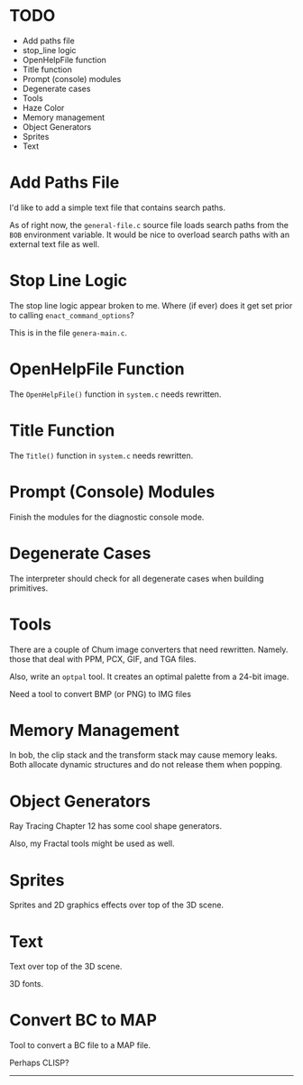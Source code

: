 <link rel="stylesheet" href="./assets/help.css"/>

# TODO

* Add paths file
* stop_line logic
* OpenHelpFile function
* Title function
* Prompt (console) modules
* Degenerate cases
* Tools
* Haze Color
* Memory management
* Object Generators
* Sprites
* Text

# Add Paths File

I'd like to add a simple text file that contains search paths.

As of right now, the `general-file.c` source file loads search paths
from the `BOB` environment variable. It would be nice to overload
search paths with an external text file as well.

# Stop Line Logic

The stop line logic appear broken to me. Where (if ever) does it get
set prior to calling `enact_command_options`?

This is in the file `genera-main.c`.

# OpenHelpFile Function

The `OpenHelpFile()` function in `system.c` needs rewritten.

# Title Function

The `Title()` function in `system.c` needs rewritten.

# Prompt (Console) Modules

Finish the modules for the diagnostic console mode.

# Degenerate Cases

The interpreter should check for all degenerate cases when
building primitives.

# Tools

There are a couple of Chum image converters that need rewritten. Namely. those that
deal with PPM, PCX, GIF, and TGA files.

Also, write an `optpal` tool. It creates an optimal palette from a 24-bit image.

Need a tool to convert BMP (or PNG) to IMG files

# Memory Management

In bob, the clip stack and the transform stack may cause memory leaks. Both
allocate dynamic structures and do not release them when popping.

# Object Generators

Ray Tracing Chapter 12 has some cool shape generators.

Also, my Fractal tools might be used as well.

# Sprites

Sprites and 2D graphics effects over top of the 3D scene.

# Text

Text over top of the 3D scene.

3D fonts.

# Convert BC to MAP

Tool to convert a BC file to a MAP file.

Perhaps CLISP?

---
